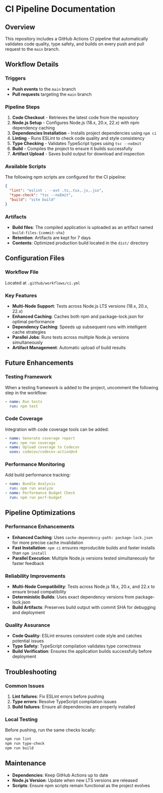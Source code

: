# CI Pipeline Documentation

## Overview
This repository includes a GitHub Actions CI pipeline that automatically validates code quality, type safety, and builds on every push and pull request to the `main` branch.

## Workflow Details

### Triggers
- **Push events** to the `main` branch
- **Pull requests** targeting the `main` branch

### Pipeline Steps
1. **Code Checkout** - Retrieves the latest code from the repository
2. **Node.js Setup** - Configures Node.js (18.x, 20.x, 22.x) with npm dependency caching
3. **Dependencies Installation** - Installs project dependencies using `npm ci`
4. **Linting** - Runs ESLint to check code quality and style consistency
5. **Type Checking** - Validates TypeScript types using `tsc --noEmit`
6. **Build** - Compiles the project to ensure it builds successfully
7. **Artifact Upload** - Saves build output for download and inspection

### Available Scripts
The following npm scripts are configured for the CI pipeline:

```json
{
  "lint": "eslint . --ext .ts,.tsx,.js,.jsx",
  "type-check": "tsc --noEmit",
  "build": "vite build"
}
```

### Artifacts
- **Build files**: The compiled application is uploaded as an artifact named `build-files-{commit-sha}`
- **Retention**: Artifacts are kept for 7 days
- **Contents**: Optimized production build located in the `dist/` directory

## Configuration Files

### Workflow File
Located at `.github/workflows/ci.yml`

### Key Features
- **Multi-Node Support**: Tests across Node.js LTS versions (18.x, 20.x, 22.x)
- **Enhanced Caching**: Caches both npm and package-lock.json for optimal performance
- **Dependency Caching**: Speeds up subsequent runs with intelligent cache strategies
- **Parallel Jobs**: Runs tests across multiple Node.js versions simultaneously
- **Artifact Management**: Automatic upload of build results

## Future Enhancements

### Testing Framework
When a testing framework is added to the project, uncomment the following step in the workflow:

```yaml
- name: Run tests
  run: npm test
```

### Code Coverage
Integration with code coverage tools can be added:

```yaml
- name: Generate coverage report
  run: npm run coverage
- name: Upload coverage to Codecov
  uses: codecov/codecov-action@v4
```

### Performance Monitoring
Add build performance tracking:

```yaml
- name: Bundle Analysis
  run: npm run analyze
- name: Performance Budget Check
  run: npm run perf-budget
```

## Pipeline Optimizations

### Performance Enhancements
- **Enhanced Caching**: Uses `cache-dependency-path: package-lock.json` for more precise cache invalidation
- **Fast Installation**: `npm ci` ensures reproducible builds and faster installs than `npm install`
- **Parallel Execution**: Multiple Node.js versions tested simultaneously for faster feedback

### Reliability Improvements
- **Multi-Node Compatibility**: Tests across Node.js 18.x, 20.x, and 22.x to ensure broad compatibility
- **Deterministic Builds**: Uses exact dependency versions from package-lock.json
- **Build Artifacts**: Preserves build output with commit SHA for debugging and deployment

### Quality Assurance
- **Code Quality**: ESLint ensures consistent code style and catches potential issues
- **Type Safety**: TypeScript compilation validates type correctness
- **Build Verification**: Ensures the application builds successfully before deployment

## Troubleshooting

### Common Issues
1. **Lint failures**: Fix ESLint errors before pushing
2. **Type errors**: Resolve TypeScript compilation issues
3. **Build failures**: Ensure all dependencies are properly installed

### Local Testing
Before pushing, run the same checks locally:

```bash
npm run lint
npm run type-check
npm run build
```

## Maintenance
- **Dependencies**: Keep GitHub Actions up to date
- **Node.js Version**: Update when new LTS versions are released
- **Scripts**: Ensure npm scripts remain functional as the project evolves